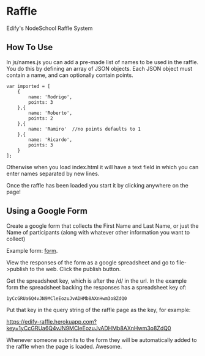 Raffle
======

Edify's NodeSchool Raffle System


How To Use
-----------

In js/names.js you can add a pre-made list of names to be used in the raffle. You do this by defining an array of JSON objects. Each JSON object must contain a name, and can optionally contain points.

	var imported = [
		{
			name: 'Rodrigo',
			points: 3
		},{
			name: 'Roberto',
			points: 2
		},{
			name: 'Ramiro'  //no points defaults to 1
		},{
			name: 'Ricardo',
			points: 3
		}
	];

Otherwise when you load index.html it will have a text field in which you can enter names separated by new lines.

Once the raffle has been loaded you start it by clicking anywhere on the page!

Using a Google Form
-------------------

Create a google form that collects the First Name and Last Name, or just the Name of participants (along with whatever other information you want to collect)

Example form: <a href='https://docs.google.com/forms/d/1gDjzSU62lQ9yEmJ8k7BNEM0rly9Tvy_6bNYyTm0iJKw/viewform'>form</a>.

View the responses of the form as a google spreadsheet and go to file->publish to the web. Click the publish button.

Get the spreadsheet key, which is after the /d/ in the url. In the example form the spreadsheet backing the responses has a spreadsheet key of:

	1yCcGRUa6Q4vJN9MCleEozuJvADHMb8AXnHwm3o8ZdQ0
	
Put that key in the query string of the raffle page as the key, for example:

<a href="https://edify-raffle.herokuapp.com?key=1yCcGRUa6Q4vJN9MCleEozuJvADHMb8AXnHwm3o8ZdQ0">https://edify-raffle.herokuapp.com?key=1yCcGRUa6Q4vJN9MCleEozuJvADHMb8AXnHwm3o8ZdQ0</a>

Whenever someone submits to the form they will be automatically added to the raffle when the page is loaded. Awesome.
